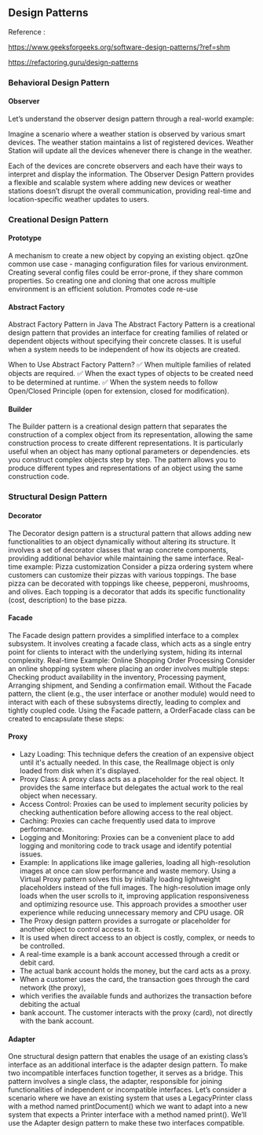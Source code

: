 
## Design Patterns
Reference :

https://www.geeksforgeeks.org/software-design-patterns/?ref=shm

https://refactoring.guru/design-patterns


### Behavioral Design Pattern

#### Observer

Let’s understand the observer design pattern through a real-world example:

Imagine a scenario where a weather station is observed by various smart devices. 
The weather station maintains a list of registered devices. 
Weather Station will update all the devices whenever there is change in the weather.

Each of the devices are concrete observers and each have their ways to interpret and display the information.
The Observer Design Pattern provides a flexible and scalable system where adding new devices or weather stations 
doesn’t disrupt the overall communication, providing real-time and location-specific weather updates to users.


### Creational Design Pattern

#### Prototype 

A mechanism to create a new object by copying an existing object. 
qzOne common use case - managing configuration files for various environment.
Creating several config files could be error-prone, if they share common properties. 
So creating one and cloning that one across multiple environment is an efficient solution.
Promotes code re-use

#### Abstract Factory

Abstract Factory Pattern in Java
The Abstract Factory Pattern is a creational design pattern that provides an interface 
for creating families of related or dependent objects without specifying their concrete classes. 
It is useful when a system needs to be independent of how its objects are created.

When to Use Abstract Factory Pattern?
✅ When multiple families of related objects are required.
✅ When the exact types of objects to be created need to be determined at runtime.
✅ When the system needs to follow Open/Closed Principle (open for extension, closed for modification).

#### Builder

The Builder pattern is a creational design pattern that separates the construction of a complex object from its representation, 
allowing the same construction process to create different representations. 
It is particularly useful when an object has many optional parameters or dependencies.
ets you construct complex objects step by step. The pattern allows you to produce 
different types and representations of an object using the same construction code.

### Structural Design Pattern

#### Decorator

The Decorator design pattern is a structural pattern that allows adding new functionalities 
to an object dynamically without altering its structure. It involves a set of decorator 
classes that wrap concrete components, providing additional behavior while maintaining 
the same interface.
Real-time example: Pizza customization
Consider a pizza ordering system where customers can customize their pizzas with various 
toppings. The base pizza can be decorated with toppings like cheese, pepperoni, 
mushrooms, and olives. Each topping is a decorator that adds its specific 
functionality (cost, description) to the base pizza. 


#### Facade

The Facade design pattern provides a simplified interface to a complex subsystem.
It involves creating a facade class, which acts as a single entry point for clients 
to interact with the underlying system, hiding its internal complexity.
Real-time Example: Online Shopping Order Processing
Consider an online shopping system where placing an order involves multiple steps: 
Checking product availability in the inventory, 
Processing payment, 
Arranging shipment, and 
Sending a confirmation email.
Without the Facade pattern, the client (e.g., the user interface or another module) 
would need to interact with each of these subsystems directly, leading to complex and 
tightly coupled code. Using the Facade pattern, a OrderFacade class can be created 
to encapsulate these steps:

#### Proxy 

- Lazy Loading: This technique defers the creation of an expensive object until it's actually needed.
  In this case, the RealImage object is only loaded from disk when it's displayed.
- Proxy Class: A proxy class acts as a placeholder for the real object. It provides the same interface
  but delegates the actual work to the real object when necessary.
- Access Control: Proxies can be used to implement security policies by checking authentication before allowing access to the real object.
- Caching: Proxies can cache frequently used data to improve performance.
- Logging and Monitoring: Proxies can be a convenient place to add logging and monitoring code to track usage and identify potential issues.
- Example: In applications like image galleries, loading all high-resolution images at once can slow performance and waste memory.
  Using a Virtual Proxy pattern solves this by initially loading lightweight placeholders instead of the full images.
  The high-resolution image only loads when the user scrolls to it, improving application responsiveness and optimizing resource use.
  This approach provides a smoother user experience while reducing unnecessary memory and CPU usage.
OR
- The Proxy design pattern provides a surrogate or placeholder for another object to control access to it. 
- It is used when direct access to an object is costly, complex, or needs to be controlled.
-  A real-time example is a bank account accessed through a credit or debit card. 
- The actual bank account holds the money, but the card acts as a proxy. 
- When a customer uses the card, the transaction goes through the card network (the proxy), 
- which verifies the available funds and authorizes the transaction before debiting the actual
- bank account. The customer interacts with the proxy (card), not directly with the bank account.

#### Adapter 

One structural design pattern that enables the usage of an existing class’s interface 
as an additional interface is the adapter design pattern. To make two incompatible 
interfaces function together, it serves as a bridge. This pattern involves a single class, 
the adapter, responsible for joining functionalities of independent or incompatible interfaces.
Let’s consider a scenario where we have an existing system that uses a 
LegacyPrinter class with a method named printDocument() which we want to adapt into a 
new system that expects a Printer interface with a method named print(). 
We’ll use the Adapter design pattern to make these two interfaces compatible.



